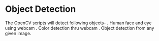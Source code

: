 # Object Detection
The OpenCV scripts will detect following objects-
. Human face and eye using webcam
. Color detection thru webcam
. Object detection from any given image.